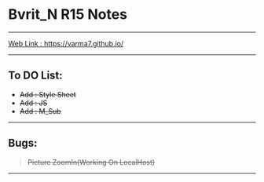 # Bvrit_N R15 Notes

---

[ Web Link :  https://varma7.github.io/ ](https://varma7.github.io/)

---
## To DO List:

* ~~Add : Style Sheet~~
* ~~Add : JS~~
* ~~Add : M_Sub~~

---

## Bugs:
> ~~Picture ZoomIn(Working On LocalHost)~~

---
